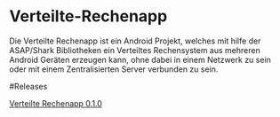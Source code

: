 # Verteilte-Rechenapp

Die Verteilte Rechenapp ist ein Android Projekt, welches mit hilfe der ASAP/Shark Bibliotheken
ein Verteiltes Rechensystem aus mehreren Android Geräten erzeugen kann, ohne dabei in einem Netzwerk
zu sein oder mit einem Zentralisierten Server verbunden zu sein.

#Releases

[Verteilte Rechenapp 0.1.0](https://github.com/4l3xand3r/Verteilte-Rechenapp/releases/tag/v0.1.0)
